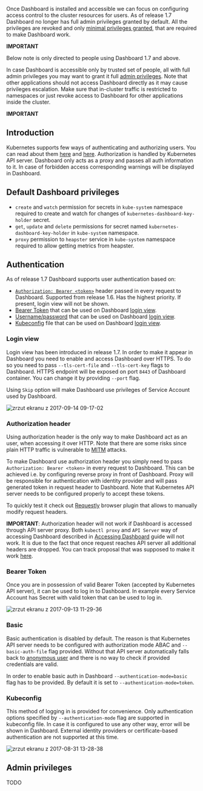 Once Dashboard is installed and accessible we can focus on configuring access control to the cluster resources for users. As of release 1.7 Dashboard no longer has full admin privileges granted by default. All the privileges are revoked and only [minimal privileges granted](#default-dashboard-privileges), that are required to make Dashboard work.

**IMPORTANT** 

Below note is only directed to people using Dashboard 1.7 and above.

In case Dashboard is accessible only by trusted set of people, all with full admin privileges you may want to grant it full [admin privileges](#admin-privileges). Note that other applications should not access Dashboard directly as it may cause privileges escalation. Make sure that in-cluster traffic is restricted to namespaces or just revoke access to Dashboard for other applications inside the cluster.

**IMPORTANT**

## Introduction

Kubernetes supports few ways of authenticating and authorizing users. You can read about them [here](https://kubernetes.io/docs/admin/authentication) and [here](https://kubernetes.io/docs/admin/authorization). Authorization is handled by Kubernetes API server. Dashboard only acts as a proxy and passes all auth information to it. In case of forbidden access corresponding warnings will be displayed in Dashboard.

## Default Dashboard privileges

- `create` and `watch` permission for secrets in `kube-system` namespace required to create and watch for changes of `kubernetes-dashboard-key-holder` secret.
- `get`, `update` and `delete` permissions for secret named `kubernetes-dashboard-key-holder` in `kube-system` namespace.
- `proxy` permission to `heapster` service in `kube-system` namespace required to allow getting metrics from heapster.

## Authentication

As of release 1.7 Dashboard supports user authentication based on:
- [`Authorization: Bearer <token>`](#authorization-header) header passed in every request to Dashboard. Supported from release 1.6. Has the highest priority. If present, login view will not be shown.
- [Bearer Token](#bearer-token) that can be used on Dashboard [login view](#login-view).
- [Username/password](#basic) that can be used on Dashboard [login view](#login-view).
- [Kubeconfig](#kubeconfig) file that can be used on Dashboard [login view](#login-view).

### Login view
Login view has been introduced in release 1.7. In order to make it appear in Dashboard you need to enable and access Dashboard over HTTPS. To do so you need to pass `--tls-cert-file` and `--tls-cert-key` flags to Dashboard. HTTPS endpoint will be exposed on port `8443` of Dashboard container. You can change it by providing `--port` flag.

Using `Skip` option will make Dashboard use privileges of Service Account used by Dashboard.

![zrzut ekranu z 2017-09-14 09-17-02](https://user-images.githubusercontent.com/2285385/30416718-8ee657d8-992d-11e7-84c8-9ba5f4c78bb2.png)

### Authorization header

Using authorization header is the only way to make Dashboard act as an user, when accessing it over HTTP. Note that there are some risks since plain HTTP traffic is vulnerable to [MITM](https://en.wikipedia.org/wiki/Man-in-the-middle_attack) attacks.

To make Dashboard use authorization header you simply need to pass `Authorization: Bearer <token>` in every request to Dashboard. This can be achieved i.e. by configuring reverse proxy in front of Dashboard. Proxy will be responsible for authentication with identity provider and will pass generated token in request header to Dashboard. Note that Kubernetes API server needs to be configured properly to accept these tokens.

To quickly test it check out [Requestly](https://chrome.google.com/webstore/detail/requestly-redirect-url-mo/mdnleldcmiljblolnjhpnblkcekpdkpa) browser plugin that allows to manually modify request headers.

**IMPORTANT**: Authorization header will not work if Dashboard is accessed through API server proxy. Both `kubectl proxy` and `API Server` way of accessing Dashboard described in [Accessing Dashboard](https://github.com/kubernetes/dashboard/wiki/Accessing-dashboard) guide will not work. It is due to the fact that once request reaches API server all additional headers are dropped. You can track proposal that was supposed to make it work [here](https://github.com/kubernetes/kubernetes/pull/29714).

### Bearer Token

Once you are in possession of valid Bearer Token (accepted by Kubernetes API server), it can be used to log in to Dashboard. In example every Service Account has Secret with valid token that can be used to log in.

![zrzut ekranu z 2017-09-13 11-29-36](https://user-images.githubusercontent.com/2285385/30370159-09af99aa-9877-11e7-8cb6-28fb9af88c83.png)

### Basic

Basic authentication is disabled by default. The reason is that Kubernetes API server needs to be configured with authorization mode ABAC and `--basic-auth-file` flag provided. Without that API server automatically falls back to [anonymous user](https://kubernetes.io/docs/admin/authentication/#anonymous-requests) and there is no way to check if provided credentials are valid.

In order to enable basic auth in Dashboard `--authentication-mode=basic` flag has to be provided. By default it is set to `--authentication-mode=token`.

### Kubeconfig

This method of logging in is provided for convenience. Only authentication options specified by `--authentication-mode` flag are supported in kubeconfig file. In case it is configured to use any other way, error will be shown in Dashboard. External identity providers or certificate-based authentication are not supported at this time.

![zrzut ekranu z 2017-08-31 13-28-38](https://user-images.githubusercontent.com/2285385/29920994-5214087e-8e50-11e7-8ab9-c75755b62a47.png)

## Admin privileges

TODO